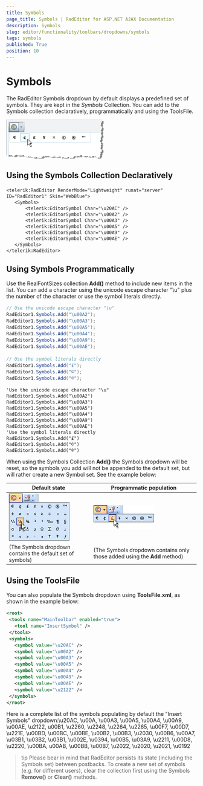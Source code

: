 ```yaml
---
title: Symbols
page_title: Symbols | RadEditor for ASP.NET AJAX Documentation
description: Symbols
slug: editor/functionality/toolbars/dropdowns/symbols
tags: symbols
published: True
position: 10
---
```


# Symbols

The RadEditor Symbols dropdown by default displays a predefined set of symbols. They are kept in the *Symbols* Collection. You can add to the Symbols collection declaratively, programmatically and using the ToolsFile.

![](images/editor-dropdowns013.png)

## Using the Symbols Collection Declaratively

````ASP.NET
<telerik:RadEditor RenderMode="Lightweight" runat="server" ID="RadEditor1" Skin="WebBlue">
   <Symbols>
	   <telerik:EditorSymbol Char="\u20AC" />
	   <telerik:EditorSymbol Char="\u00A2" />
	   <telerik:EditorSymbol Char="\u00A3" />
	   <telerik:EditorSymbol Char="\u00A5" />
	   <telerik:EditorSymbol Char="\u00A9" />
	   <telerik:EditorSymbol Char="\u00AE" />
   </Symbols>
</telerik:RadEditor> 
````

## Using Symbols Programmatically

Use the RealFontSizes collection **Add()** method to include new items in the list. You can add a character using the unicode escape character "\u" plus the number of the character or use the symbol literals directly.

````C#
// Use the unicode escape character "\u"
RadEditor1.Symbols.Add("\u00A2");
RadEditor1.Symbols.Add("\u00A3");
RadEditor1.Symbols.Add("\u00A5");
RadEditor1.Symbols.Add("\u00A4");
RadEditor1.Symbols.Add("\u00A9");
RadEditor1.Symbols.Add("\u00AE");
	
// Use the symbol literals directly
RadEditor1.Symbols.Add("£"); 
RadEditor1.Symbols.Add("©"); 
RadEditor1.Symbols.Add("®");        
````
````VB
'Use the unicode escape character "\u"
RadEditor1.Symbols.Add("\u00A2")
RadEditor1.Symbols.Add("\u00A3")
RadEditor1.Symbols.Add("\u00A5")
RadEditor1.Symbols.Add("\u00A4")
RadEditor1.Symbols.Add("\u00A9")
RadEditor1.Symbols.Add("\u00AE")
'Use the symbol literals directly
RadEditor1.Symbols.Add("£")
RadEditor1.Symbols.Add("©")
RadEditor1.Symbols.Add("®")
````

When using the Symbols Collection **Add()** the Symbols dropdown will be reset, so the symbols you add will not be appended to the default set, but will rather create a new Symbol set. See the example below:

|  **Default state**  |  **Programmatic population**  |
| ------ | ------ |
|![](images/editor-symbols1.gif)|![](images/editor-symbols2.gif)|
|(The Symbols dropdown contains the default set of symbols)|(The Symbols dropdown contains only those added using the **Add** method)|

## Using the ToolsFile

You can also populate the Symbols dropdown using **ToolsFile.xml**, as shown in the example below:

````XML
<root>
 <tools name="MainToolbar" enabled="true">
   <tool name="InsertSymbol" />
 </tools>
 <symbols>
   <symbol value="\u20AC" />
   <symbol value="\u00A2" />
   <symbol value="\u00A3" />
   <symbol value="\u00A5" />
   <symbol value="\u00A4" />
   <symbol value="\u00A9" />
   <symbol value="\u00AE" />
   <symbol value="\u2122" />
 </symbols>
</root> 
````

Here is a complete list of the symbols populating by default the "Insert Symbols" dropdown:\u20AC, \u00A, \u00A3, \u00A5, \u00A4, \u00A9, \u00AE, \u2122, u00B1, \u2260, \u2248, \u2264, \u2265, \u00F7, \u00D7, \u221E, \u00BD, \u00BC, \u00BE, \u00B2, \u00B3, \u2030, \u00B6, \u00A7, \u03B1, \u03B2, \u03B1, \u002E, \u0394, \u00B5, \u03A9, \u2211, \u00D8, \u2220, \u00BA, u00AB, \u00BB, \u00B7, \u2022, \u2020, \u2021, \u0192

>tip Please bear in mind that RadEditor persists its state (including the Symbols set) between postbacks. To create a new set of symbols (e.g. for different users), clear the collection first using the Symbols **Remove()** or **Clear()** methods.
